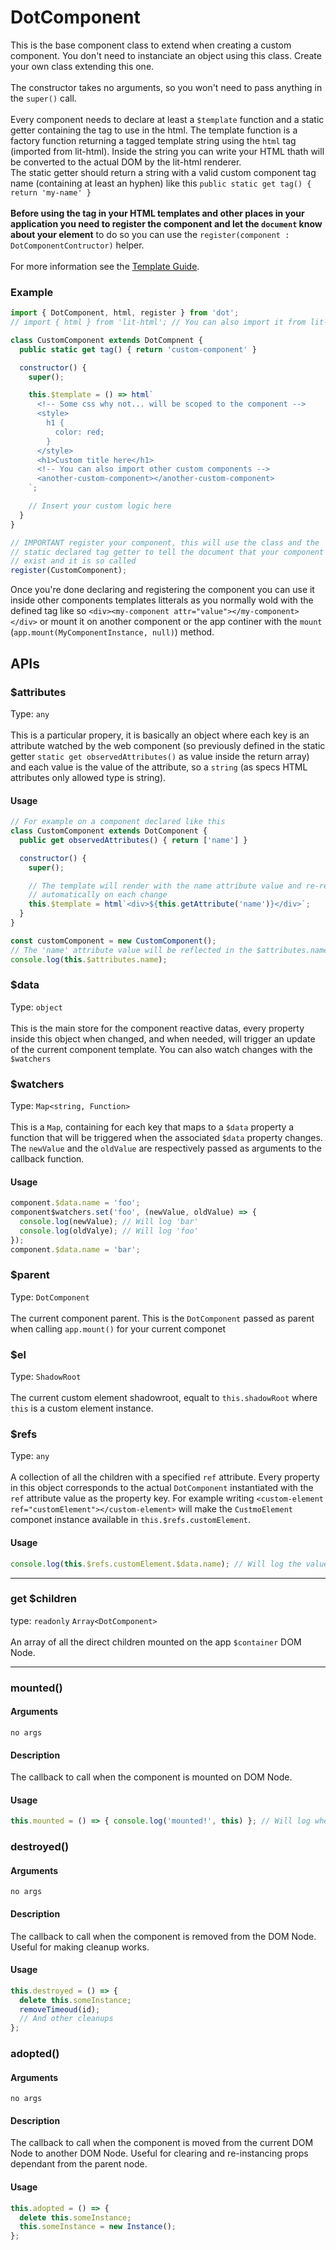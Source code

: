 # DotComponent

This is the base component class to extend when creating a custom component. You don't need to instanciate an object using this class. Create your own class extending this one.
<br><br>
The constructor takes no arguments, so you won't need to pass anything in the `super()` call.
<br><br>
Every component needs to declare at least a `$template` function and a static getter containing the tag to use in
the html. The template function is a factory function returning a tagged template string using the `html` tag (imported from lit-html). Inside the string you can write your HTML thath will be converted to the actual DOM by the lit-html renderer.
<br>
The static getter should return a string with a valid custom component tag name (containing at least an hyphen) like
this `public static get tag() { return 'my-name' }`
<br><br>
__Before using the tag in your HTML templates and other places in your application you need to register the component and let the `document` know about your element__ to do so you can use the `register(component : DotComponentContructor)`
helper.
<br><br>
For more information see the [Template Guide]().

### Example
```js
import { DotComponent, html, register } from 'dot';
// import { html } from 'lit-html'; // You can also import it from lit-html 

class CustomComponent extends DotCompnent {
  public static get tag() { return 'custom-component' }

  constructor() {
    super();

    this.$template = () => html`
      <!-- Some css why not... will be scoped to the component -->
      <style>
        h1 {
          color: red;
        }
      </style>
      <h1>Custom title here</h1>
      <!-- You can also import other custom components -->
      <another-custom-component></another-custom-component>
    `;

    // Insert your custom logic here
  }
}

// IMPORTANT register your component, this will use the class and the
// static declared tag getter to tell the document that your component
// exist and it is so called
register(CustomComponent);
```
Once you're done declaring and registering the component you can use it inside other components templates litterals as you normally wold with the defined tag like so `<div><my-component attr="value"></my-component></div>` or mount it on another component or the app continer with the `mount` (`app.mount(MyComponentInstance, null)`) method.

## APIs

### $attributes
Type: `any`
<br><br>
This is a particular propery, it is basically an object where each key is an attribute watched by the web component (so previously defined in the static getter `static get observedAttributes()` as value inside the return array) and each value is the value of the attribute, so a `string` (as specs HTML attributes only allowed type is string).

#### Usage
```js
// For example on a component declared like this
class CustomComponent extends DotComponent {
  public get observedAttributes() { return ['name'] }

  constructor() {
    super();

    // The template will render with the name attribute value and re-render
    // automatically on each change
    this.$template = html`<div>${this.getAttribute('name')}</div>`;
  }
}

const customComponent = new CustomComponent();
// The 'name' attribute value will be reflected in the $attributes.name
console.log(this.$attributes.name);
```


### $data
Type: `object`
<br><br>
This is the main store for the component reactive datas, every property inside this object when changed, and when needed, will trigger an update of the current component template. You can also watch changes with the `$watchers` 

### $watchers
Type: `Map<string, Function>`
<br><br>
This is a `Map`, containing for each key that maps to a `$data` property a function that will be triggered when the associated `$data` property changes. The `newValue` and the `oldValue` are respectively passed as arguments to the callback function.

#### Usage
```js
component.$data.name = 'foo';
component$watchers.set('foo', (newValue, oldValue) => {
  console.log(newValue); // Will log 'bar'
  console.log(oldValye); // Will log 'foo'
});
component.$data.name = 'bar';
```
### $parent
Type: `DotComponent`
<br><br>
The current component parent. This is the `DotComponent` passed as parent when calling `app.mount()` for your current componet

### $el
Type: `ShadowRoot`
<br><br>
The current custom element shadowroot, equalt to `this.shadowRoot` where `this` is a custom element instance.

### $refs
Type: `any`
<br><br>
A collection of all the children with a specified `ref` attribute. Every property in this object corresponds to the actual `DotComponent` instantiated with the `ref` attribute value as the property key. For example writing `<custom-element ref="customElement"></custom-element>` will make the `CustmoElement` componet instance available in
`this.$refs.customElement`.

#### Usage
```js
console.log(this.$refs.customElement.$data.name); // Will log the value of the name property in the $data of the CustomElement instance
```

---

### get $children
type: `readonly` `Array<DotComponent>`
<br><br>
An array of all the direct children mounted on the app `$container` DOM Node.

---

### mounted()
#### Arguments
`no args`
#### Description
The callback to call when the component is mounted on DOM Node.
#### Usage
```js
this.mounted = () => { console.log('mounted!', this) }; // Will log when the component is moutned on the DOM Node
```

### destroyed()
#### Arguments
`no args`
#### Description
The callback to call when the component is removed from the DOM Node. Useful for making cleanup works.
#### Usage
```js
this.destroyed = () => {
  delete this.someInstance;
  removeTimeoud(id);
  // And other cleanups
};
```

### adopted()
#### Arguments
`no args`
#### Description
The callback to call when the component is moved from the current DOM Node to another DOM Node. Useful for clearing and re-instancing props dependant from the parent node.
#### Usage
```js
this.adopted = () => {
  delete this.someInstance;
  this.someInstance = new Instance();
};
```
